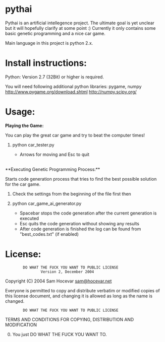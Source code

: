 pythai
==========================================================================
Pythai is an artificial intellegence project. The ultimate goal is yet
unclear but it will hopefully clarify at some point :) Currently it only contains
some basic genetic programming and a nice car game. 

Main language in this project is python 2.x.

Install instructions:
==========================================================================
Python:
Version 2.7 (32Bit) or higher is required.

You will need following additional python libraries: pygame, numpy
http://www.pygame.org/download.shtml
http://numpy.scipy.org/

Usage:
==========================================================================

**Playing the Game:**

You can play the great car game and try to beat the computer times!

1. python car_tester.py

    * Arrows for moving and Esc to quit

<br>
**Executing Genetic Programming Process:**

Starts code generation process that tries to find the best possible solution for the car game.

1. Check the settings from the beginning of the file first then

2. python car_game_ai_generator.py

    * Spacebar stops the code generation after the current generation is executed
    * Esc quits the code generation without showing any results
    * After code generation is finished the log can be found from "best_codes.txt" (if enabled)

License:
==========================================================================
            DO WHAT THE FUCK YOU WANT TO PUBLIC LICENSE 
                    Version 2, December 2004 

 Copyright (C) 2004 Sam Hocevar <sam@hocevar.net> 

 Everyone is permitted to copy and distribute verbatim or modified 
 copies of this license document, and changing it is allowed as long 
 as the name is changed. 

            DO WHAT THE FUCK YOU WANT TO PUBLIC LICENSE 
   TERMS AND CONDITIONS FOR COPYING, DISTRIBUTION AND MODIFICATION 

  0. You just DO WHAT THE FUCK YOU WANT TO.


